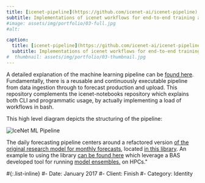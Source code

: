 ```yaml
---
title: [icenet-pipeline](https://github.com/icenet-ai/icenet-pipeline)
subtitle: Implementations of icenet workflows for end-to-end training and predictions in bash.
#image: assets/img/portfolio/03-full.jpg
#alt: 

caption:
  title: [icenet-pipeline](https://github.com/icenet-ai/icenet-pipeline)
  subtitle: Implementations of icenet workflows for end-to-end training and predictions in bash.
#  thumbnail: assets/img/portfolio/03-thumbnail.jpg
---
```

A detailed explanation of the machine learning pipeline can be [found here](https://github.com/icenet-ai/icenet-project/wiki/Model-Pipeline). Fundamentally, there is a reusable and continuously executable pipeline from data ingestion through to forecast production and upload. This repository complements the icenet-notebooks repository which explains both CLI and programmatic usage, by actually implementing a load of workflows in bash.

This high level diagram depicts the structuring of the pipeline:

<img src="https://github.com/icenet-ai/icenet-project/wiki/Pipeline%20Layout.png" alt="IceNet ML Pipeline" />

The daily forecasting pipeline centers around a refactored version [of the original research model for monthly forecasts](https://github.com/tom-andersson/icenet-paper), located [in this library](https://www.github.com/icenet-ai/icenet). An example to using the library [can be found here](https://github.com/icenet-ai/icenet-pipeline) which leverage a BAS developed tool for running [model ensembles.](https://github.com/JimCircadian/model-ensembler) on HPCs."

#{:.list-inline}
#- Date: January 2017
#- Client: Finish
#- Category: Identity

